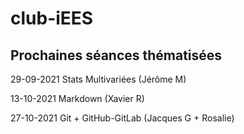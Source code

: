 # club-iEES
 
## Prochaines séances thématisées

29-09-2021
Stats Multivariées (Jérôme M)

13-10-2021
Markdown (Xavier R)

27-10-2021
Git + GitHub-GitLab (Jacques G + Rosalie)

